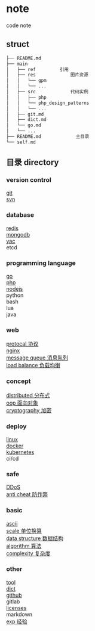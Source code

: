 # note  

code note  
  
## struct  
  
```bash
├── README.md  
├── main  
│   ├── ref         引用  
│   ├── res             图片资源  
│   │   └── gpm  
│   │   └── ...  
│   ├── src             代码实例  
│   │   ├── php  
│   │   └── php_design_patterns  
│   │   └── ...  
│   ├── git.md  
│   ├── dict.md  
│   └── go.md  
│   └── ...  
├── README.md             主目录  
└── self.md  
```  
  
## 目录 directory  
  
### version control  

[git](main/git.md)  
[svn](main/svn.md)  
  
### database  

[redis](main/redis.md)  
[mongodb](main/mongodb.md)  
[yac](main/yac.md)  
etcd  
  
### programming language  

[go](main/go.md)  
[php](main/php.md)  
[nodejs](main/nodejs.md)  
python  
bash  
lua  
java  
  
### web  

[protocal 协议](main/protocal.md)  
[nginx](main/nginx.md)  
[message queue 消息队列](main/mq.md)  
[load balance 负载均衡](main/load-balance.md)  

### concept

[distributed 分布式](main/distributed.md)  
[oop 面向对象](main/oop.md)  
[cryptography 加密](main/crypt.md)  
  
### deploy  

[linux](main/linux.md)  
[docker](main/docker.md)  
[kubernetes](main/k8s.md)  
ci/cd  
  
### safe  

[DDoS](main/ddos.md)  
[anti cheat 防作弊](main/anti_cheat.md)  

### basic  

[ascii](main/ascii.md)  
[scale 单位换算](main/scale.md)  
[data structure 数据结构](main/data-struct.md)  
[algorithm 算法](main/algorithm.md)  
[complexity 复杂度](main/complexity.md)  
  
### other  

[tool](main/tool.md)  
[dict](main/dict.md)  
[github](main/github.md)  
gitlab  
[licenses](main/licenses.md)  
markdown  
[exp 经验](main/exp.md)  
